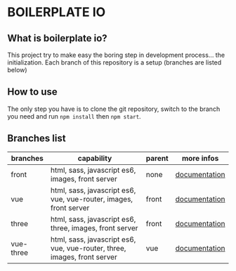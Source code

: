 # BOILERPLATE IO

## What is boilerplate io?
This project try to make easy the boring step in development process... the initialization.
Each branch of this repository is a setup (branches are listed below)

## How to use
The only step you have is to clone the git repository, switch to the branch you need and run `npm install` then `npm start`.

## Branches list

| branches  | capability                                                               | parent | more infos                                                                                    |
| --------- | ------------------------------------------------------------------------ | ------ | --------------------------------------------------------------------------------------------- |
| front     | html, sass, javascript es6, images, front server                         | none   | [documentation](https://github.com/JordanDelcros/boilerplate-io/tree/front#documentation)     |
| vue       | html, sass, javascript es6, vue, vue-router, images, front server        | front  | [documentation](https://github.com/JordanDelcros/boilerplate-io/tree/vue#documentation)       |
| three     | html, sass, javascript es6, three, images, front server                  | front  | [documentation](https://github.com/JordanDelcros/boilerplate-io/tree/three#documentation)     |
| vue-three | html, sass, javascript es6, vue, vue-router, three, images, front server | vue    | [documentation](https://github.com/JordanDelcros/boilerplate-io/tree/vue-three#documentation) |